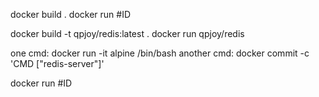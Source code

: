 docker build .
docker run #ID


docker build -t qpjoy/redis:latest .
docker run qpjoy/redis


one cmd:
docker run -it alpine /bin/bash
another cmd:
docker commit -c 'CMD ["redis-server"]'

docker run #ID